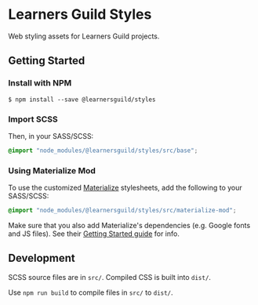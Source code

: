 # Learners Guild Styles

Web styling assets for Learners Guild projects.

## Getting Started

### Install with NPM

```shell
$ npm install --save @learnersguild/styles
```

### Import SCSS

Then, in your SASS/SCSS:

```scss
@import "node_modules/@learnersguild/styles/src/base";
```

### Using Materialize Mod

To use the customized [Materialize](http://materializecss.com/) stylesheets, add the following to your SASS/SCSS:

```scss
@import "node_modules/@learnersguild/styles/src/materialize-mod";
```

Make sure that you also add Materialize's dependencies (e.g. Google fonts and JS files). See their [Getting Started guide](http://materializecss.com/getting-started.html) for info.

## Development

SCSS source files are in `src/`. Compiled CSS is built into `dist/`.

Use `npm run build` to compile files in `src/` to `dist/`.
